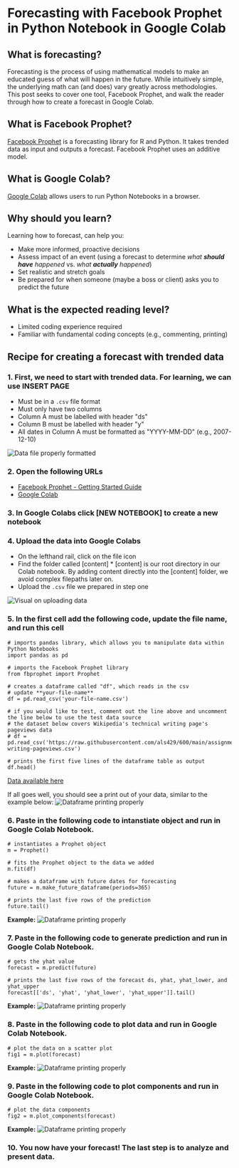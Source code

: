 # Forecasting with Facebook Prophet in Python Notebook in Google Colab
## What is forecasting?
Forecasting is the process of using mathematical models to make an educated guess of what will happen in the future. While intuitively simple, the underlying math can (and does) vary greatly across methodologies. This post seeks to cover one tool, Facebook Prophet, and walk the reader through how to create a forecast in Google Colab.  

## What is Facebook Prophet?
<a href="https://facebook.github.io/prophet/">Facebook Prophet</a> is a forecasting library for R and Python. It takes trended data as input and outputs a forecast. Facebook Prophet uses an additive model.

## What is Google Colab?
<a href="https://colab.research.google.com/">Google Colab</a> allows users to run Python Notebooks in a browser.
         
## Why should you learn?
Learning how to forecast, can help you:
* Make more informed, proactive decisions 
* Assess impact of an event (using a forecast to determine *what **should have** happened* vs. *what **actually** happened*)
* Set realistic and stretch goals
* Be prepared for when someone (maybe a boss or client) asks you to predict the future

## What is the expected reading level?
* Limited coding experience required
* Familiar with fundamental coding concepts (e.g., commenting, printing)

## Recipe for creating a forecast with trended data
### 1. First, we need to start with trended data. For learning, we can use INSERT PAGE
* Must be in a `.csv` file format
* Must only have two columns 
* Column A must be labelled with header "ds" 
* Column B must be labelled with header "y"
* All dates in Column A must be formatted as "YYYY-MM-DD" (e.g., 2007-12-10)

![Data file properly formatted](data.jpg "Data for Facebook Prophet")

### 2.  Open the following URLs
* <a href="https://facebook.github.io/prophet/docs/quick_start.html#python-api">Facebook Prophet - Getting Started Guide</a>
* <a href="https://colab.research.google.com/">Google Colab</a> 

### 3. In Google Colabs click [NEW NOTEBOOK] to create a new notebook

### 4.  Upload the data into Google Colabs
* On the lefthand rail, click on the file icon
* Find the folder called [content]
         * [content] is our root directory in our Colab notebook. By adding content directly into the [content] folder, we avoid complex filepaths later on.
* Upload the `.csv` file we prepared in step one

![Visual on uploading data](upload.jpg "Visual on uploading data")

### 5. In the first cell add the following code, update the file name, and run this cell

```
# imports pandas library, which allows you to manipulate data within Python Notebooks
import pandas as pd 

# imports the Facebook Prophet library
from fbprophet import Prophet

# creates a dataframe called "df", which reads in the csv
# update **your-file-name**
df = pd.read_csv('your-file-name.csv')

# if you would like to test, comment out the line above and uncomment the line below to use the test data source
# the dataset below covers Wikipedia's technical writing page's pageviews data
# df = pd.read_csv('https://raw.githubusercontent.com/als429/600/main/assignments/3/technical-writing-pageviews.csv')

# prints the first five lines of the dataframe table as output
df.head()
```
<a href="https://pageviews.toolforge.org/?project=en.wikipedia.org&platform=all-access&agent=user&redirects=0&range=all-time&pages=Technical_writing">Data available here</a>

If all goes well, you should see a print out of your data, similar to the example below:
![Dataframe printing properly](cell1.jpg "Dataframe in cell1 printing")


### 6. Paste in the following code to intanstiate object and run in Google Colab Notebook.

```
# instantiates a Prophet object
m = Prophet()

# fits the Prophet object to the data we added
m.fit(df)

# makes a dataframe with future dates for forecasting
future = m.make_future_dataframe(periods=365)

# prints the last five rows of the prediction
future.tail()
```

**Example:**
![Dataframe printing properly](cell2.jpg "Dataframe in cell2 printing")


### 7. Paste in the following code to generate prediction and run in Google Colab Notebook.

```
# gets the yhat value
forecast = m.predict(future)

# prints the last five rows of the forecast ds, yhat, yhat_lower, and yhat_upper 
forecast[['ds', 'yhat', 'yhat_lower', 'yhat_upper']].tail()
```

**Example:**
![Dataframe printing properly](cell3.jpg "Dataframe in cell3 printing")


### 8. Paste in the following code to plot data and run in Google Colab Notebook.

```
# plot the data on a scatter plot
fig1 = m.plot(forecast)
```

**Example:**
![Dataframe printing properly](cell4.jpg "Dataframe in cell4 printing")


### 9. Paste in the following code to plot components and run in Google Colab Notebook.

```
# plot the data components 
fig2 = m.plot_components(forecast)
```

**Example:**
![Dataframe printing properly](cell5.jpg "Dataframe in cell4 printing")

### 10. You now have your forecast! The last step is to analyze and present data.
